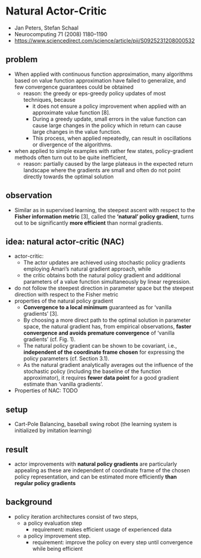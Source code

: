 # Natural Actor-Critic
* Jan Peters, Stefan Schaal
* Neurocomputing 71 (2008) 1180–1190
* https://www.sciencedirect.com/science/article/pii/S0925231208000532

## problem
* When applied with continuous function approximation, many algorithms based on value function approximation have 
  failed to generalize, and few convergence guarantees could be obtained
  * reason: the greedy or eps-greedy policy updates of most techniques, because
    * it does not ensure a policy improvement when applied with an approximate value function [8]. 
    * During a greedy update, small errors in the value function can cause large changes in the policy which in return 
      can cause large changes in the value function. 
    * This process, when applied repeatedly, can result in oscillations or divergence of the algorithms.
* when applied to simple examples with rather few states, policy-gradient methods often turn out to be quite inefficient,
  * reason: partially caused by the large plateaus in the expected return landscape where the gradients are small and 
    often do not point directly towards the optimal solution

## observation
* Similar as in supervised learning, the steepest ascent with respect to the **Fisher information metric** [3], 
  called the **‘natural’ policy gradient**, turns out to be significantly **more efficient** than normal gradients.
  
## idea: natural actor-critic (NAC)
* actor-critic:
  * The actor updates are
    achieved using stochastic policy gradients employing Amari’s natural gradient approach, while
  * the critic obtains both the natural policy gradient and
    additional parameters of a value function simultaneously by linear regression.
* do not follow the steepest direction in parameter space but the steepest direction with respect to the Fisher metric
* properties of the natural policy gradient 
  * **Convergence to a local minimum** guaranteed as for ‘vanilla gradients’ [3].
  * By choosing a more direct path to the optimal solution in parameter space, the natural gradient has, 
    from empirical observations, **faster convergence and avoids premature convergence** of ‘vanilla gradients’ (cf. Fig. 1).
  * The natural policy gradient can be shown to be covariant, i.e., 
    **independent of the coordinate frame chosen** for expressing the policy parameters (cf. Section 3.1).
  * As the natural gradient analytically averages out the influence of the stochastic policy 
    (including the baseline of the function approximator), it requires **fewer data point** for 
    a good gradient estimate than ‘vanilla gradients’.
* Properties of NAC: TODO
## setup
* Cart-Pole Balancing, baseball swing robot (the learning system is initialized by imitation learning)

## result
* actor improvements with **natural policy gradients** are particularly appealing as
  these are independent of coordinate frame of the chosen policy representation, and
  can be estimated more efficiently **than regular policy gradients**

## background
* policy iteration architectures consist of two steps, 
  * a policy evaluation step
    * requirement: makes efficient usage of experienced data
  * a policy improvement step.
    * requirement: improve the policy on every step until convergence while being efficient
     
